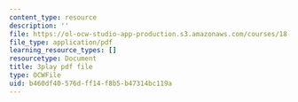 ```yaml
---
content_type: resource
description: ''
file: https://ol-ocw-studio-app-production.s3.amazonaws.com/courses/18-086-mathematical-methods-for-engineers-ii-spring-2006/b460df40576dff14f8b5b47314bc119a_sleOqiMUTXE.pdf
file_type: application/pdf
learning_resource_types: []
resourcetype: Document
title: 3play pdf file
type: OCWFile
uid: b460df40-576d-ff14-f8b5-b47314bc119a
---
```

